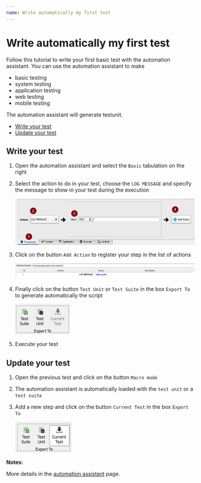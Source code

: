 ```yaml
---
name: Write automatically my first test 
---
```


# Write automatically my first test 

Follow this tutorial to write your first basic test with the automation assistant. You can use the automation assistant to make 

- basic testing
- system testing
- application testing
- web testing
- mobile testing

The automation assistant will generate testunit.

- [Write your test](first_test#write-your-test)
- [Update your test](first_test#udpate-your-test)

## Write your test

1. Open the automation assistant and select the `Basic` tabulation on the right

2. Select the action to do in your test, choose the `LOG MESSAGE` and specify the message to show in your test during the execution

    ![](/docs/images/aa_basic.png)
    
3. Click on the button `Add Action` to register your step in the list of actions

    ![](/docs/images/aa_actions.png)
    
4. Finally click on the button `Test Unit` or `Test Suite` in the box `Export To` to generate automatically the script

    ![](/docs/images/aa_createtest.png)
    
5. Execute your test

## Update your test

1. Open the previous test and click on the button `Macro mode`

2. The automation assistant is automatically loaded with the `test unit` or a `test suite`

3. Add a new step and click on the button `Current Test` in the box `Export To`

    ![](/docs/images/aa_updatetest.png)
    
**Notes:** 

More details in the [automation assistant](http://documentations.extensivetesting.org/docs/automation_assistant) page.